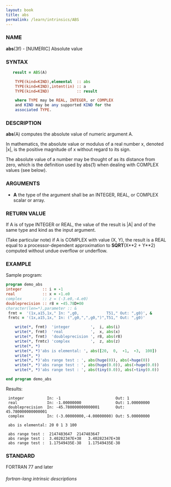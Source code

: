 ```yaml
---
layout: book
title: abs
permalink: /learn/intrinsics/ABS
---
```

### NAME

__abs__(3f) - \[NUMERIC\] Absolute value

### SYNTAX
```fortran
   result = ABS(A)

    TYPE(kind=KIND),elemental  :: abs
    TYPE(kind=KIND),intent(in) :: a
    TYPE(kind=KIND)            :: result

    where TYPE may be REAL, INTEGER, or COMPLEX
    and KIND may be any supported KIND for the
    associated TYPE.
```
### DESCRIPTION

__abs__(A) computes the absolute value of numeric argument A.

In mathematics, the absolute value or modulus of a real number x,
denoted |x|, is the positive magnitude of x without regard to its sign.

The absolute value of a number may be thought of as its distance from
zero, which is the definition used by abs(1) when dealing with COMPLEX
values (see below).

### ARGUMENTS

  - __A__
    the type of the argument shall be an INTEGER, REAL, or COMPLEX
    scalar or array.

### RETURN VALUE


If A is of type INTEGER or REAL, the value of the result is |A| and of
the same type and kind as the input argument.

(Take particular note) if A is COMPLEX with value (X, Y), the result is
a REAL equal to a processor-dependent approximation to __SQRT__(X\*\*2 +
Y\*\*2) computed without undue overflow or underflow.

### EXAMPLE

Sample program:

```fortran
program demo_abs
integer         :: i = -1 
real            :: x = -1.e0 
complex         :: z = (-3.e0,-4.e0)
doubleprecision :: r8 = -45.78D+00 
character(len=*),parameter :: &
 frmt =  '(1x,a15,1x," In: ",g0,            T51," Out: ",g0)', &
 frmtc = '(1x,a15,1x," In: (",g0,",",g0,")",T51," Out: ",g0)'

    write(*, frmt)  'integer         ',  i, abs(i)
    write(*, frmt)  'real            ',  x, abs(x)
    write(*, frmt)  'doubleprecision ', r8, abs(r8)
    write(*, frmtc) 'complex         ',  z, abs(z)
    write(*, *)
    write(*, *)'abs is elemental: ', abs([20,  0,  -1,  -3,  100])
    write(*, *)
    write(*, *)'abs range test : ', abs(huge(0)), abs(-huge(0))
    write(*, *)'abs range test : ', abs(huge(0.0)), abs(-huge(0.0))
    write(*, *)'abs range test : ', abs(tiny(0.0)), abs(-tiny(0.0))

end program demo_abs
```

Results:

```
 integer          In: -1                        Out: 1
 real             In: -1.00000000               Out: 1.00000000
 doubleprecision  In: -45.780000000000001       Out: 45.780000000000001
 complex          In: (-3.00000000,-4.00000000) Out: 5.00000000

 abs is elemental: 20 0 1 3 100

 abs range test :  2147483647  2147483647
 abs range test :  3.40282347E+38   3.40282347E+38
 abs range test :  1.17549435E-38   1.17549435E-38
```

### STANDARD

FORTRAN 77 and later

###### fortran-lang intrinsic descriptions
</details>
